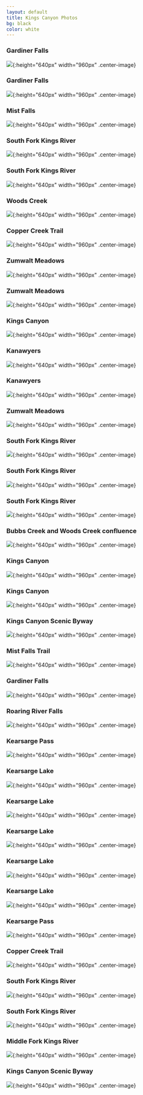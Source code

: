 ```yaml
---
layout: default
title: Kings Canyon Photos
bg: black
color: white
---
```


<meta property="og:image" content="https://lh3.googleusercontent.com/RVnVxhwykLWQOQkYTGVMGJr9CWwETNnzvKykdU8VcOc_dIyJOsSR-4PPMxElIQB_4rvG4UuHGxn93-0shcjpGrQhtDYlQSHs4djQxB9CH3xLx1ng1CjD7mQg0Y1CNGsKE8SpeJ0HYBQ=w2400" />

### Gardiner Falls
![](https://lh3.googleusercontent.com/RVnVxhwykLWQOQkYTGVMGJr9CWwETNnzvKykdU8VcOc_dIyJOsSR-4PPMxElIQB_4rvG4UuHGxn93-0shcjpGrQhtDYlQSHs4djQxB9CH3xLx1ng1CjD7mQg0Y1CNGsKE8SpeJ0HYBQ=w2400){:height="640px" width="960px" .center-image}

### Gardiner Falls
![](https://lh3.googleusercontent.com/PeMfb45BatuYGNR1-AzQ_FhsY7WZXVuLHKSeJA2ruAIDBO_a6b_fmLTENcgJfGq5I2dSrLcPbyoG_7RH2Y2smssOj8A0sn39OTLIVuIf-d04q7BnCaTW11-JcJYoJipZO55Z5Ajhijs=w2400){:height="640px" width="960px" .center-image}

### Mist Falls
![](https://lh3.googleusercontent.com/FaUI2SJ1mRlcxPxZX6TcO_p6Mv4AiSMSHNE5OIeTFYS-mxeehfNoywqAYh3QAq7IbEXwvh_n9SEKRgAM9xlw5iLW7a7BgmrRs6Z9y3KR57wI0VNFF2o1CZBiPzSViiWDV4-qt6gOlLE=w2400){:height="640px" width="960px" .center-image}

### South Fork Kings River
![](https://lh3.googleusercontent.com/XLOvnHlo28i5gRb21HxoL4u5ZCwZ66vpJ6xIOypV6Xa_6sVYVSWxYO3sLri1YO3iA7ZOBCgKTynRoqi2R4l1CeBCkRTgfxbrBHiKXo6ybNqZz_GHiVis-3LBoTl8hjgeK1gEH02EvwE=w2400){:height="640px" width="960px" .center-image}

### South Fork Kings River
![](https://lh3.googleusercontent.com/js5CyA9L8NQrxv9EFsZCyVMTjTbV0Ami98hRdKBTTUWgE_opnhMaNXFfU8tBZcjRO2Im2YMAONUAiaYswCG7F1A-GSuXphaRQbEoAtcMQuyhZyX2YPZynVdApxmgoLmMxpLw8VhR74g=w2400){:height="640px" width="960px" .center-image}

### Woods Creek
![](https://lh3.googleusercontent.com/RU9eLZRU-JDLI8mMedZrMkKIGSR_EgIWAw7kEm_uZtNazYBdCdLiQd993nnmM-k2gJ21Rt6unN9zGRi1wzvnOc0nOxzbal5gZyZzTZiOZw65QhEVPYzhAtyPW5dsd0d3wT-4sIST0qU=w2400){:height="640px" width="960px" .center-image}

### Copper Creek Trail
![](https://lh3.googleusercontent.com/94Xy_EAWKRJaB0FDeoaUrfLfsYgEa7RzVGl9vPmdCB6-8jsd_3BER3rk4_TgJD9_B_1m-Gl80kwBQyexHmTTdr5yt6mCN1pxcQxFiZrtuY3CZW05Wevy7yEGx-QJX0gopznOQxvBxos=w2400){:height="640px" width="960px" .center-image}

### Zumwalt Meadows
![](https://lh3.googleusercontent.com/eM0BcoamZ3UAkYRJQaGFBnsdzbPCCUHwzZ_aIku5REQzpC53RyFHClzGNVt0W6gv6wrCL6yeSI6MUPgerskkWrktpNydsvoz32xNmPTEb5FiNume4r4_3xU4P-UE-Kt-1b-AYc4ROwo=w2400){:height="640px" width="960px" .center-image}

### Zumwalt Meadows
![](https://lh3.googleusercontent.com/xrsNdWbTPwO-gM2ARjjUiLyrsWBpKKjR8VYtXWCSPspAg3takkOftKuMIQjBK_vZDBf0UWEPsOzVjqFmGR82KFS618D_-rgK9hEVb4OI9JarhQnfCxOXz6KJUpJfNUqvqddL9T8mFik=w2400){:height="640px" width="960px" .center-image}

### Kings Canyon
![](https://lh3.googleusercontent.com/Vk9dVjmQDwC0vd2S_cGW-i5iW3bNW4ypY0cJmIHEK5zA_VxGT64_vDVS-Rz3vIq2dRemM7mNwBdYcqHLLHlpDHM9MTkvMlS_0sQ7Wlo--AXGcgjOrbWyWIv4mAkTcpJC5rqBCl_G6Ik=w2400){:height="640px" width="960px" .center-image}

### Kanawyers
![](https://lh3.googleusercontent.com/CkSh-GN-Cozpv4zf_tFzpmeQTbn3aSftPOEAHyjSi-stGQe1rPgtAbjUcePW_RB152Bhnz4Dp2OJu1UKE1uBXiQuFsiVMExjne2iJFkYN7-243Ihi-TR3TnrBDU_5eWWaeTNk40jISI=w2400){:height="640px" width="960px" .center-image}

### Kanawyers
![](https://lh3.googleusercontent.com/yLQLRsHQqL2rINIaKU0t93JximVQ6cQogSPF4r0A-yrwrs5pNLV_UsLZSHqXtvzt-v1os3RG0ATPYDM0DhbZH4ErsMKQVrI0_MFGDDf883NvmyjwZ4WWRdxvh56cu-bE1l5fU0e1cZk=w2400){:height="640px" width="960px" .center-image}

### Zumwalt Meadows
![](https://lh3.googleusercontent.com/oSpFZ1kvN36SBhy_kXqyikvSg7iI_UoxO_clqYxZVxbTpadSetVgdcNNvsXlxfeKh4oMYM3wKDqJvVVQGFivwip7sq_LLcUBI8S2qA4ehzNiCrIYk1BRARl97HG5CNm11SnpICRvH4Q=w2400){:height="640px" width="960px" .center-image}

### South Fork Kings River
![](https://lh3.googleusercontent.com/coYOY6JcO-K5FepD3OzOiiJCtd7q8wDsPyYOy06zcwBLVJbbOh4bJoXRQenVLHJdpN76JDFm_LfckPAlrVOMDlPB4TsWKH6w2qfBFFc_ZAQ2Efi3ZXGccYGCIfpFB6IdpqiBevrOAHs=w2400){:height="640px" width="960px" .center-image}

### South Fork Kings River
![](https://lh3.googleusercontent.com/hDq0pn48s-g4RiEu_991htTpW7DFlWC0p9wWptLLjW-XJOrbrYRVDdR7EQQxIiEWY-qf9qBErV8pJyx-IkLsk-OIMzKSwPx-UVjiUlxJAobzPMQLzDLR4VnV5ApUH7xToZ2sdtAF5-U=w2400){:height="640px" width="960px" .center-image}

### South Fork Kings River
![](https://lh3.googleusercontent.com/oYzo03cnlXQwmcPMqw99bJ2nZ2rSGhmmnfvg-36HEJ2s7LFuMre8bLxr6bp2ci1z1ARAF5VL7lkZxnKSfv1X4pIprar0raxlbT1aAt2ifa2fpakoKnFJ6xCZxapMD9HTmFmiy-OWCWw=w2400){:height="640px" width="960px" .center-image}

### Bubbs Creek and Woods Creek confluence
![](https://lh3.googleusercontent.com/bmiUQooK28Gj0-Vw-sOUBuqHpvURSDWbhNP-3Z4595T0t4Cc2UcZcy2Iko2f61YqT3z8AKdnSKwRlSacmmNk0Os2WrYpuP_v3PFIJuUnrglAr2vZVyJ7MV4eRbpONuDKr_nig5Mt3P0=w2400){:height="640px" width="960px" .center-image}

### Kings Canyon
![](https://lh3.googleusercontent.com/3PaW_9-N8J03GAXgWmA1ryFqDyPHb1FUN7up7M30qgp8kHe6JK9PIkb_jc1EMUaqjk_OMQPgoCokyNalG2-RSPl9nJNPIOgLhbcmmQ_c-An5Ylfn_06J2lYYTC40KRt4YgGEve_mpeI=w2400){:height="640px" width="960px" .center-image}

### Kings Canyon
![](https://lh3.googleusercontent.com/tREBtL3uL6vo_pCbNPlJWrWWR3ElTGpw0T40HdO2e82UPF2qRr6Sj_-SwqJpJTTLIHo9bo3xXQxn7LvtzSpfrydAJq6kqDC4wn6s2emYmHyVSfsTecux2S7I2GTuKRCTMfwqxSapwDQ=w2400){:height="640px" width="960px" .center-image}

### Kings Canyon Scenic Byway
![](https://lh3.googleusercontent.com/8xBy3G2nRl9IjL_AHYP9EiF7dnkJEsPbz_Stb-JALg426ftv31Wn-b_7Bh0E4CEqEySkhOOnloQOZ1c54zFoYek6RXWHfW6HaJ2-GV0IWN_8QElMNePBFGmOQOafIixSdMJAIqr7ybw=w2400){:height="640px" width="960px" .center-image}

### Mist Falls Trail
![](https://lh3.googleusercontent.com/rWM_EQuPcCd3Nwsr9WRl5I_7cGaANfNro_QuSyABzoWTo60LOYkMoMTVKLBQNvx26hT8SF61IZxuthHs7uWcZIgwt15LVVW4OX-E7RmRGhRC35NDaMvhIL4MNnn7PeODGssWAmTdXy8=w2400){:height="640px" width="960px" .center-image}

### Gardiner Falls
![](https://lh3.googleusercontent.com/VsH-RQD9qBLjRe6Gpgolb9aZJSD6V0C9gJDbcDZsoHdGv49RNcnDjGP9Iqd3nZJnjY9h9wRHJz6gRG-gGa6Yahubnc03zNDU97ug2x3OdCoaFRZIgYhjSe9mOGo3XEB-318-x2E36EQ=w2400){:height="640px" width="960px" .center-image}

### Roaring River Falls
![](https://lh3.googleusercontent.com/_CUDamjaVUOh4Ruact20_MytekaDB9Q54gKgL-LKhLgZuSqrpXHsYaxmsDFARhJooMMV8cPLDH6Rpdws2c0eB1jJUIqmBfWaTDnv59nIq67PL_6m2uMj7PcDqyVPwAt7c7xr7e7sOlc=w2400){:height="640px" width="960px" .center-image}

### Kearsarge Pass
![](https://lh3.googleusercontent.com/eBfHSbaRuuoZe4S2tPrtvJCYE61N3dW-d2W6Uz3G1jJ-iJ1YG4KTX1jLyO2TvQ9YRhSaMuyorclN3mkvvFEHa9P8d8T_q-R50-E5xsQ5nrfIXXM69VON_pzS5y0otbQd5KuyNcAMQPc=w2400){:height="640px" width="960px" .center-image}

### Kearsarge Lake
![](https://lh3.googleusercontent.com/erpxLr7-qOxQr0uCdgSR5F1egh2OXTt5qCNfJsGWXuZqW7q5Z85WHf3PQx-Bg_b_924Dss5Gv_1mizR5rNbALgNEFdcoHmBLUtr7YfXMUlisCsanqObNZyeyH9I8MLoYINt8PUXllKU=w2400){:height="640px" width="960px" .center-image}

### Kearsarge Lake
![](https://lh3.googleusercontent.com/ay-gt6-kvgF5UIDb60CefS8Rpod5qZD7OBTibjqYkxkw9FNNqA-LPukUtGXAyln2z6lX4KjukHiuJVb0UPP0m4OQ_bbICoqrFHUV3G-1lX2x7fyUuD5yNX4SBlJjkvL_A6MW5NAmJAc=w2400){:height="640px" width="960px" .center-image}

### Kearsarge Lake
![](https://lh3.googleusercontent.com/pTZABX3Ziq1Nlz0sa6lgKRbSusVwRXqZjwklwkj6twULRo9yN1IwBBH6qBtCbohO02u1GZzX8lriN5VLqXtEo5WGOEsoFIUrB8AKdqZ6NXm-HuOvfMAXB9uja9N-E9akLVQA5BM0Img=w2400){:height="640px" width="960px" .center-image}

### Kearsarge Lake
![](https://lh3.googleusercontent.com/gAhCkWY7Qq7hpdyHZZslYm1hLgqBCGYoNITDddxggU1wK8LW9YiJiPs22FsvA_BU_zCvECpVtaULBTLn5IgEC9cdbxx1I1AJ9KShYd4BpdsJZDfxzXdmPgp7x5CU2xkfGBDRtoa6avo=w2400){:height="640px" width="960px" .center-image}

### Kearsarge Lake
![](https://lh3.googleusercontent.com/_L6r7bIoUl1GRvW2zq2Afm9LKu6rZGs_K_k4j7tWqjURlIN1H5E6aJqOGsLmUi1WzTMha3jo_38Ss9Z7nmevm4lqL8Xsy-Ocnu7ZD9eCCRfzjh4H4iKli4UuFYgEzks-DfpeSMeFTfs=w2400){:height="640px" width="960px" .center-image}

### Kearsarge Pass
![](https://lh3.googleusercontent.com/va1-Xwylwtc6Qwh_YRl7HVNtfqM-e8UbG0zBpoChk1U99lLvQQGlw9XOrCyUdBAmSJemG8f33O5nM_TA6jBsQATi8DjTgm3lsuM_CakTloX9MFMTVaar89AMC5R3KEfj11TJteMevqI=w2400){:height="640px" width="960px" .center-image}

### Copper Creek Trail
![](https://lh3.googleusercontent.com/s345eIveEh0IAaX7nBsdcs__RlQy8HmqYMNASd1-go7BtFbVaHeMDQgr5Zd_94JKDpjqyMY2VI2n6cZmJTC7NoYvHoVB3fKFa9Ea5vfpGP26nPksmOoQTL8jH-IyeBrlCIzfIV1DzXk=w2400){:height="640px" width="960px" .center-image}

### South Fork Kings River
![](https://lh3.googleusercontent.com/TfqIjtp9vYpPJz2XDy8weRZ4HiUo6gXGg_qoJvhSFR8V3BQNJkm2oVJm7C4B3gQUb47Lwv0WVNqOno9E_AQuloHJ6qJglMc77DixWlsXTErNyZMYCk1xUGvyJhTg0wEyEgHg_RQZPmM=w2400){:height="640px" width="960px" .center-image}

### South Fork Kings River
![](https://lh3.googleusercontent.com/flzJFN3ZC3rUWTBWczhy6eqR9HDCmG2uk3CpornkJh2JPjlhO-qHZoQDACRT1M0_xSjv2bjJF4g6Q_lxhHTl9CDfo9R25aNXw_RAfUbmy1vpVwFNdulCtcivEbCnCg4MFchAuZH05S0=w2400){:height="640px" width="960px" .center-image}

### Middle Fork Kings River
![](https://lh3.googleusercontent.com/U-ZCEctqHcUISdcHMmRiV-yXmhYvCM8SPadCKkf62_Do3jpgVekWkM0kL2Nx2lETeBa-mMpKtXyJlPJhn7XNKpQ3aVie4e2_zRUe2WeZ6aCcpXRHRl7fj5wrPGyruLpEN-3ZrNLjDT0=w2400){:height="640px" width="960px" .center-image}

### Kings Canyon Scenic Byway
![](https://lh3.googleusercontent.com/KQYZBCjLlthzajVPdMf7yifWv_4m03UpIkkvXuXeUHdLkNZhuHu3qAg6majDr2IuyODohRVBlh1kuG_a8cmFbBAsU3PEH056ArUzg2iuZ5RMEB_bx7Vla5z9JgoP22Crw4qSngcM260=w2400){:height="640px" width="960px" .center-image}
